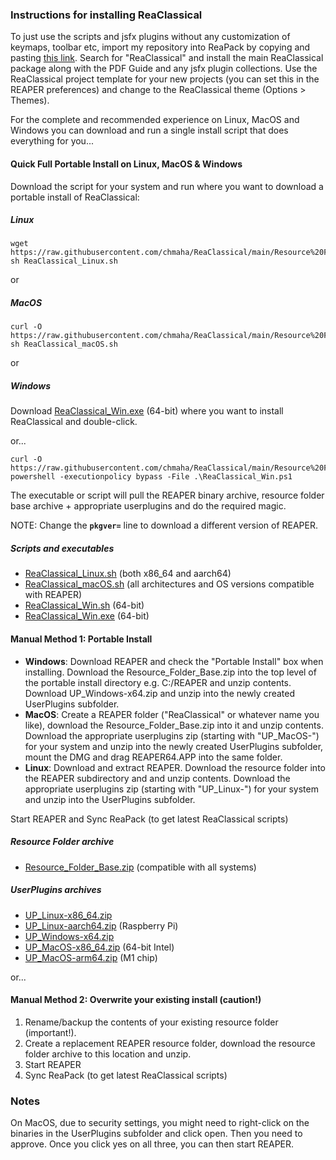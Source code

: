 ### Instructions for installing ReaClassical

To just use the scripts and jsfx plugins without any customization of keymaps, toolbar etc, import my repository into ReaPack by copying and pasting [this link](https://github.com/chmaha/ReaClassical/raw/main/index.xml). Search for "ReaClassical" and install the main ReaClassical package along with the PDF Guide and any jsfx plugin collections. Use the ReaClassical project template for your new projects (you can set this in the REAPER preferences) and change to the ReaClassical theme (Options > Themes).

For the complete and recommended experience on Linux, MacOS and Windows you can download and run a single install script that does everything for you...

#### Quick Full Portable Install on Linux, MacOS & Windows

Download the script for your system and run where you want to download a portable install of ReaClassical:
##### Linux
```
wget https://raw.githubusercontent.com/chmaha/ReaClassical/main/Resource%20Folders/ReaClassical_Linux.sh
sh ReaClassical_Linux.sh
```
or
##### MacOS
``` 
curl -O https://raw.githubusercontent.com/chmaha/ReaClassical/main/Resource%20Folders/ReaClassical_macOS.sh
sh ReaClassical_macOS.sh
```
or
##### Windows
Download [ReaClassical_Win.exe](https://raw.githubusercontent.com/chmaha/ReaClassical/main/Resource%20Folders/ReaClassical_Win.exe) (64-bit) where you want to install ReaClassical and double-click.

or...

```
curl -O https://raw.githubusercontent.com/chmaha/ReaClassical/main/Resource%20Folders/ReaClassical_Win.ps1
powershell -executionpolicy bypass -File .\ReaClassical_Win.ps1
```

The executable or script will pull the REAPER binary archive, resource folder base archive + appropriate userplugins and do the required magic.

NOTE: Change the **`pkgver=`** line to download a different version of REAPER.

##### Scripts and executables

- [ReaClassical_Linux.sh](https://raw.githubusercontent.com/chmaha/ReaClassical/main/Resource%20Folders/ReaClassical_Linux.sh) (both x86_64 and aarch64)
- [ReaClassical_macOS.sh](https://raw.githubusercontent.com/chmaha/ReaClassical/main/Resource%20Folders/ReaClassical_macOS.sh) (all architectures and OS versions compatible with REAPER)
- [ReaClassical_Win.sh](https://raw.githubusercontent.com/chmaha/ReaClassical/main/Resource%20Folders/ReaClassical_Win.ps1) (64-bit)
- [ReaClassical_Win.exe](https://raw.githubusercontent.com/chmaha/ReaClassical/main/Resource%20Folders/ReaClassical_Win.exe) (64-bit)

#### Manual Method 1: Portable Install
* __Windows__: Download REAPER and check the "Portable Install" box when installing. Download the Resource_Folder_Base.zip into the top level of the portable install directory e.g. C:/REAPER and unzip contents. Download UP_Windows-x64.zip and unzip into the newly created UserPlugins subfolder.
* __MacOS__: Create a REAPER folder ("ReaClassical" or whatever name you like), download the Resource_Folder_Base.zip into it and unzip contents. Download the appropriate userplugins zip (starting with "UP_MacOS-") for your system and unzip into the newly created UserPlugins subfolder, mount the DMG and drag REAPER64.APP into the same folder.
* __Linux__: Download and extract REAPER. Download the resource folder into the REAPER subdirectory and and unzip contents. Download the appropriate userplugins zip (starting with "UP_Linux-") for your system and unzip into the UserPlugins subfolder.

Start REAPER and Sync ReaPack (to get latest ReaClassical scripts)

##### Resource Folder archive

- [Resource_Folder_Base.zip](https://github.com/chmaha/ReaClassical/blob/main/Resource%20Folders/Resource_Folder_Base.zip) (compatible with all systems)

##### UserPlugins archives

- [UP_Linux-x86_64.zip](https://github.com/chmaha/ReaClassical/raw/main/Resource%20Folders/UserPlugins/UP_Linux-x86_64.zip)
- [UP_Linux-aarch64.zip](https://github.com/chmaha/ReaClassical/raw/main/Resource%20Folders/UserPlugins/UP_Linux-aarch64.zip) (Raspberry Pi)
- [UP_Windows-x64.zip](https://github.com/chmaha/ReaClassical/raw/main/Resource%20Folders/UserPlugins/UP_Windows-x64.zip)
- [UP_MacOS-x86_64.zip](https://github.com/chmaha/ReaClassical/raw/main/Resource%20Folders/UserPlugins/UP_MacOS-x86_64.zip) (64-bit Intel)
- [UP_MacOS-arm64.zip](https://github.com/chmaha/ReaClassical/raw/main/Resource%20Folders/UserPlugins/UP_MacOS-arm64.zip) (M1 chip)



or...

#### Manual Method 2: Overwrite your existing install (caution!)
1. Rename/backup the contents of your existing resource folder (important!).
2. Create a replacement REAPER resource folder, download the resource folder archive to this location and unzip.
3. Start REAPER
4. Sync ReaPack (to get latest ReaClassical scripts)

### Notes

On MacOS, due to security settings, you might need to right-click on the binaries in the UserPlugins subfolder and click open. Then you need to approve. Once you click yes on all three, you can then start REAPER.



